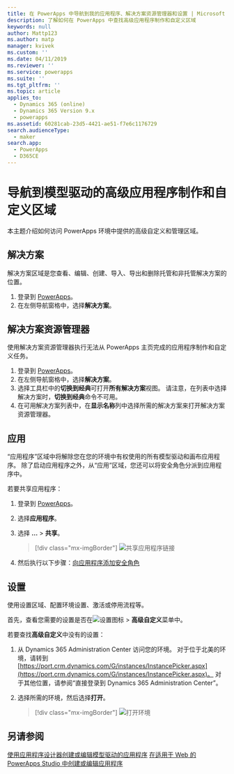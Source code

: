 ```yaml
---
title: 在 PowerApps 中导航到我的应用程序、解决方案资源管理器和设置 | Microsoft Docs
description: 了解如何在 PowerApps 中查找高级应用程序制作和自定义区域
keywords: null
author: Mattp123
ms.author: matp
manager: kvivek
ms.custom: ''
ms.date: 04/11/2019
ms.reviewer: ''
ms.service: powerapps
ms.suite: ''
ms.tgt_pltfrm: ''
ms.topic: article
applies_to:
  - Dynamics 365 (online)
  - Dynamics 365 Version 9.x
  - powerapps
ms.assetid: 60281cab-23d5-4421-ae51-f7e6c1176729
search.audienceType:
  - maker
search.app:
  - PowerApps
  - D365CE
---
```


# <a name="navigate-to-advanced-model-driven-app-making-and-customization-areas"></a>导航到模型驱动的高级应用程序制作和自定义区域

本主题介绍如何访问 PowerApps 环境中提供的高级自定义和管理区域。

## <a name="solutions"></a>解决方案
解决方案区域是您查看、编辑、创建、导入、导出和删除托管和非托管解决方案的位置。 

1.  登录到 [PowerApps](https://web.powerapps.com/?utm_source=padocs&utm_medium=linkinadoc&utm_campaign=referralsfromdoc)。
2.  在左侧导航窗格中，选择**解决方案**。 

## <a name="solution-explorer"></a>解决方案资源管理器
使用解决方案资源管理器执行无法从 PowerApps 主页完成的应用程序制作和自定义任务。

1.  登录到 [PowerApps](https://web.powerapps.com/?utm_source=padocs&utm_medium=linkinadoc&utm_campaign=referralsfromdoc)。 
2.  在左侧导航窗格中，选择**解决方案**。  
3.  选择工具栏中的**切换到经典**可打开**所有解决方案**视图。 
    请注意，在列表中选择解决方案时，**切换到经典**命令不可用。
4.  在可用解决方案列表中，在**显示名称**列中选择所需的解决方案来打开解决方案资源管理器。

## <a name="apps"></a>应用
“应用程序”区域中将解除您在您的环境中有权使用的所有模型驱动和画布应用程序。 除了启动应用程序之外，从“应用”区域，您还可以将安全角色分派到应用程序中。 

若要共享应用程序：
1.  登录到 [PowerApps](https://web.powerapps.com/?utm_source=padocs&utm_medium=linkinadoc&utm_campaign=referralsfromdoc)。

2.  选择**应用程序**。
 
3.  选择 **…** > **共享**。 

    > [!div class="mx-imgBorder"] 
    > ![共享应用程序链接](media/share-link.png) 

4. 然后执行以下步骤：[向应用程序添加安全角色](https://docs.microsoft.com/powerapps/maker/model-driven-apps/share-model-driven-app#add-security-roles-to-the-app)
 
## <a name="settings"></a>设置
使用设置区域、配置环境设置、激活或停用流程等。 

首先，查看您需要的设置是否在![设置图标](media/powerapps-gear.png)  > **高级自定义**菜单中。

若要查找**高级自定义**中没有的设置：  
1.  从 Dynamics 365 Administration Center 访问您的环境。 对于位于北美的环境，请转到 [https://port.crm.dynamics.com/G/instances/InstancePicker.aspx](https://port.crm.dynamics.com/G/instances/InstancePicker.aspx)。 对于其他位置，请参阅“直接登录到 Dynamics 365 Administration Center”。
2.  选择所需的环境，然后选择**打开**。

    > [!div class="mx-imgBorder"] 
    > ![打开环境](media/open-environment.png)

## <a name="see-also"></a>另请参阅
[使用应用程序设计器创建或编辑模型驱动的应用程序](create-edit-app.md)
[在适用于 Web 的 PowerApps Studio 中创建或编辑应用程序](../canvas-apps/create-app-browser.md)
